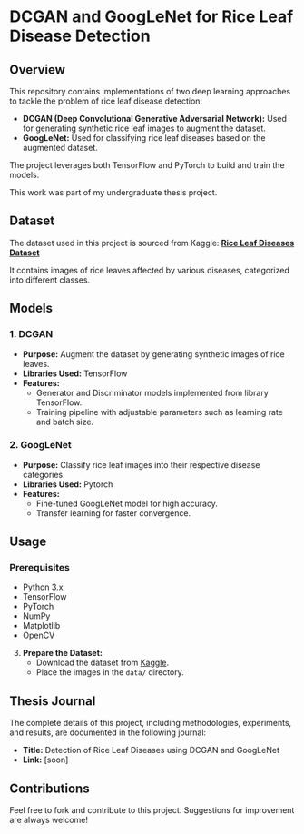 # DCGAN and GoogLeNet for Rice Leaf Disease Detection

## Overview
This repository contains implementations of two deep learning approaches to tackle the problem of rice leaf disease detection:

- **DCGAN (Deep Convolutional Generative Adversarial Network):** Used for generating synthetic rice leaf images to augment the dataset.
- **GoogLeNet:** Used for classifying rice leaf diseases based on the augmented dataset.

The project leverages both TensorFlow and PyTorch to build and train the models.

This work was part of my undergraduate thesis project.

## Dataset
The dataset used in this project is sourced from Kaggle:
[**Rice Leaf Diseases Dataset**](https://www.kaggle.com/datasets/vbookshelf/rice-leaf-diseases/code)

It contains images of rice leaves affected by various diseases, categorized into different classes.

## Models

### 1. DCGAN
- **Purpose:** Augment the dataset by generating synthetic images of rice leaves.
- **Libraries Used:** TensorFlow
- **Features:**
  - Generator and Discriminator models implemented from library TensorFlow.
  - Training pipeline with adjustable parameters such as learning rate and batch size.

### 2. GoogLeNet
- **Purpose:** Classify rice leaf images into their respective disease categories.
- **Libraries Used:** Pytorch
- **Features:**
  - Fine-tuned GoogLeNet model for high accuracy.
  - Transfer learning for faster convergence.

## Usage

### Prerequisites
- Python 3.x
- TensorFlow
- PyTorch
- NumPy
- Matplotlib
- OpenCV


3. **Prepare the Dataset:**
   - Download the dataset from [Kaggle](https://www.kaggle.com/datasets/vbookshelf/rice-leaf-diseases/code).
   - Place the images in the `data/` directory.

## Thesis Journal
The complete details of this project, including methodologies, experiments, and results, are documented in the following journal:

- **Title:** Detection of Rice Leaf Diseases using DCGAN and GoogLeNet
- **Link:** [soon]

## Contributions
Feel free to fork and contribute to this project. Suggestions for improvement are always welcome!

